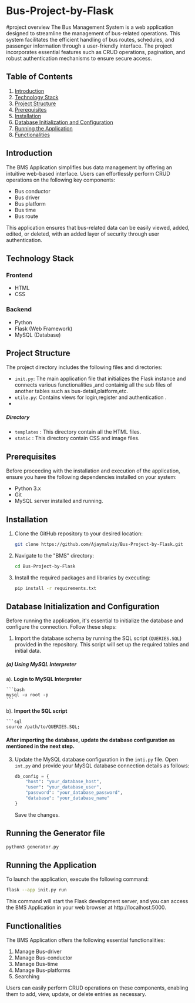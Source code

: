 # Bus-Project-by-Flask
#project overview
The Bus Management System is a web application designed to streamline the management of bus-related operations. This system facilitates the efficient handling of bus routes, schedules, and passenger information through a user-friendly interface. The project incorporates essential features such as CRUD operations, pagination, and robust authentication mechanisms to ensure secure access.


## Table of Contents

1. [Introduction](#introduction)
2. [Technology Stack](#technology-stack)
3. [Project Structure](#project-structure)
4. [Prerequisites](#prerequisites)
5. [Installation](#installation)
6. [Database Initialization and Configuration](#database-initialization-and-configuration)
7. [Running the Application](#running-the-application)
8. [Functionalities](#functionalities)

## Introduction

The BMS Application simplifies bus data management by offering an intuitive web-based interface. Users can effortlessly perform CRUD operations on the following key components:

- Bus conductor
- Bus driver
- Bus platform
- Bus time
- Bus route


This application ensures that bus-related data can be easily viewed, added, edited, or deleted, with an added layer of security through user authentication.

## Technology Stack

### Frontend

- HTML
- CSS

### Backend

- Python
- Flask (Web Framework)
- MySQL (Database)

## Project Structure

The project directory includes the following files and directories:

- `init.py`: The main application file that initializes the Flask instance and connects various functionalities ,and containig all the sub files of another tables such as bus-detail,platform,etc.
- `utile.py`: Contains views for login,register and authentication .
-

##### Directory 
- `templates` : This directory contain all the HTML files.
- `static` : This directory contain CSS and image files.

## Prerequisites

Before proceeding with the installation and execution of the application, ensure you have the following dependencies installed on your system:

- Python 3.x
- Git
- MySQL server installed and running.

## Installation

1. Clone the GitHub repository to your desired location:

   ```bash
   git clone https://github.com/Ajaymalviy/Bus-Project-by-Flask.git
   ```

2. Navigate to the "BMS" directory:

   ```bash
   cd Bus-Project-by-Flask
   ```

3. Install the required packages and libraries by executing:

   ```bash
   pip install -r requirements.txt
   ```

## Database Initialization and Configuration

Before running the application, it's essential to initialize the database and configure the connection. Follow these steps:

1. Import the database schema by running the SQL script (`QUERIES.SQL`) provided in the repository. This script will set up the required tables and initial data.
##### (a) Using MySQL Interpreter

a). **Login to MySQL Interpreter**

    ```bash
    mysql -u root -p
    ```
b). **Import the SQL script**

    ```sql
    source /path/to/QUERIES.SQL; 


#### After importing the database, update the database configuration as mentioned in the next step.    

3. Update the MySQL database configuration in the `inti.py` file. Open `int.py` and provide your MySQL database connection details as follows:

   ```python
   db_config = {
       "host": "your_database_host",
       "user": "your_database_user",
       "password": "your_database_password",
       "database": "your_database_name"
   }
   ```

   Save the changes.

## Running the Generator file  
```bash
python3 generator.py
```

## Running the Application

To launch the application, execute the following command:

```bash
flask --app init.py run
```

This command will start the Flask development server, and you can access the BMS Application in your web browser at http://localhost:5000.

## Functionalities

The BMS Application offers the following essential functionalities:

1. Manage Bus-driver
2. Manage Bus-conductor
3. Manage Bus-time
4. Manage Bus-platforms
5. Searching 


Users can easily perform CRUD operations on these components, enabling them to add, view, update, or delete entries as necessary.

